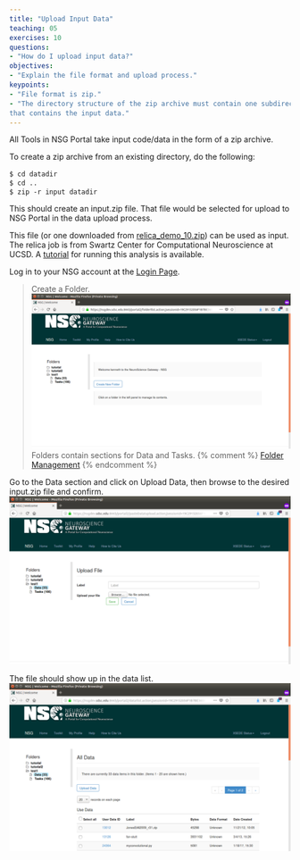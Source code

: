 ```yaml
---
title: "Upload Input Data"
teaching: 05
exercises: 10
questions:
- "How do I upload input data?"
objectives:
- "Explain the file format and upload process."
keypoints:
- "File format is zip."
- "The directory structure of the zip archive must contain one subdirectory
that contains the input data."
---
```


All Tools in NSG Portal take input code/data in the form of a zip archive.

To create a zip archive from an existing directory, do the following:
~~~
$ cd datadir
$ cd ..
$ zip -r input datadir
~~~

This should create an input.zip file.  That file would be selected for
upload to NSG Portal in the data upload process.

This file (or one downloaded from [relica_demo_10.zip](http://users.sdsc.edu/~kenneth/madison.2018/relica_demo_10.zip)) can be used as input.  The relica
job is from Swartz Center for Computational Neuroscience at UCSD.
A [tutorial](https://sccn.ucsd.edu/wiki/EEGLAB_on_NSG) for running
this analysis is available.

Log in to your NSG account at the [Login Page](https://nsgdev.sdsc.edu:8443/portal2).

> Create a Folder.
![Image of Folder Page](../fig/folderspage.png)
Folders contain sections for Data and Tasks.
{% comment %}
[Folder Management](https://nsgdev.sdsc.edu:8443/portal2/folder!list.action)
{% endcomment %}

Go to the Data section and click on Upload Data, then browse to the desired input.zip file and confirm.
![Image of Upload Page](../fig/uploaddatapage.png)

The file should show up in the data list.
![Image of Data List Page](../fig/datalistpage.png)





